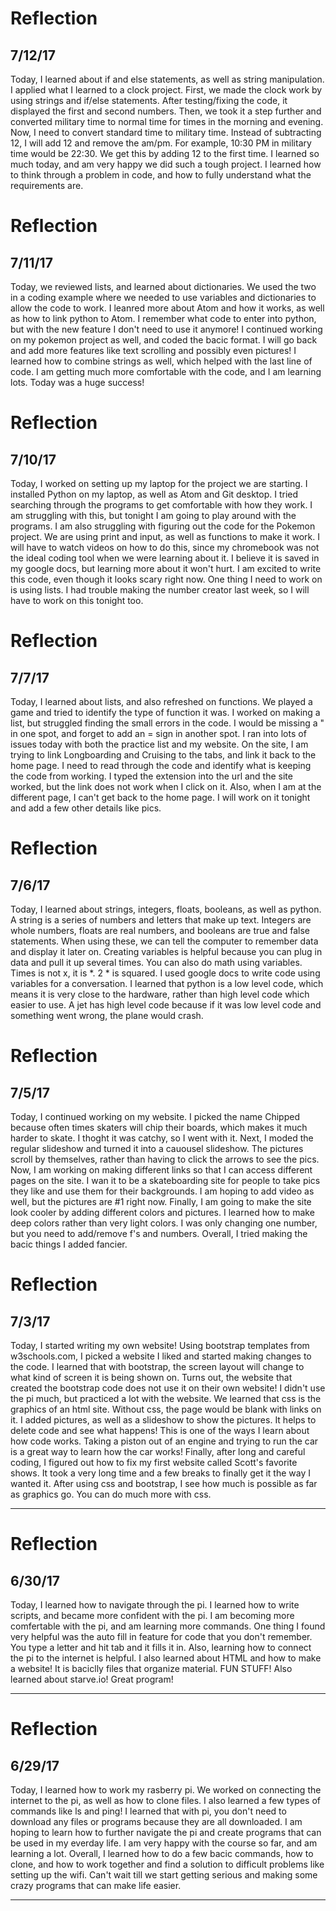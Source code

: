 # Reflection
## 7/12/17
Today, I learned about if and else statements, as well as string manipulation. I applied what I learned to a clock project. First, we made the clock work by using strings and if/else statements. After testing/fixing the code, it displayed the first and second numbers. Then, we took it a step further and converted military time to normal time for times in the morning and evening. Now, I need to convert standard time to military time. Instead of subtracting 12, I will add 12 and remove the am/pm. For example, 10:30 PM in military time would be 22:30. We get this by adding 12 to the first time. I learned so much today, and am very happy we did such a tough project. I learned how to think through a problem in code, and how to fully understand what the requirements are. 





# Reflection
## 7/11/17
Today, we reviewed lists, and learned about dictionaries. We used the two in a coding example where we needed to use variables and dictionaries to allow the code to work. I leanred more about Atom and how it works, as well as how to link python to Atom. I remember what code to enter into python, but with the new feature I don't need to use it anymore! I continued working on my pokemon project as well, and coded the bacic format. I will go back and add more features like text scrolling and possibly even pictures! I learned how to combine strings as well, which helped with the last line of code. I am getting much more comfortable with the code, and I am learning lots. Today was a huge success!




# Reflection
## 7/10/17
Today, I worked on setting up my laptop for the project we are starting. I installed Python on my laptop, as well as Atom and Git desktop. I tried searching through the programs to get comfortable with how they work. I am struggling with this, but tonight I am going to play around with the programs. I am also struggling with figuring out the code for the Pokemon project. We are using print and input, as well as functions to make it work. I will have to watch videos on how to do this, since my chromebook was not the ideal coding tool when we were learning about it. I believe it is saved in my google docs, but learning more about it won't hurt. I am excited to write this code, even though it looks scary right now. One thing I need to work on is using lists. I had trouble making the number creator last week, so I will have to work on this tonight too.




# Reflection
## 7/7/17
Today, I learned about lists, and also refreshed on functions. We played a game and tried to identify the type of function it was. I worked on making a list, but struggled finding the small errors in the code. I would be missing a " in one spot, and forget to add an = sign in another spot. I ran into lots of issues today with both the practice list and my website. On the site, I am trying to link Longboarding and Cruising to the tabs, and link it back to the home page. I need to read through the code and identify what is keeping the code from working. I typed the extension into the url and the site worked, but the link does not work when I click on it. Also, when I am at the different page, I can't get back to the home page. I will work on it tonight and add a few other details like pics. 



# Reflection
## 7/6/17
Today, I learned about strings, integers, floats, booleans, as well as python. A string is a series of numbers and letters that make up text. Integers are whole numbers, floats are real numbers, and booleans are true and false statements. When using these, we can tell the computer to remember data and display it later on. Creating variables is helpful because you can plug in data and pull it up several times. You can also do math using variables. Times is not x, it is *. 2 * is squared. I used google docs to write code using variables for a conversation. I learned that python is a low level code, which means it is very close to the hardware, rather than high level code which easier to use. A jet has high level code because if it was low level code and something went wrong, the plane would crash.  



# Reflection
## 7/5/17
Today, I continued working on my website. I picked the name Chipped because often times skaters will chip their boards, which makes it much harder to skate. I thoght it was catchy, so I went with it. Next, I moded the regular slideshow and turned it into a cauousel slideshow. The pictures scroll by themselves, rather than having to click the arrows to see the pics. Now, I am working on making different links so that I can access different pages on the site. I wan it to be a skateboarding site for people to take pics they like and use them for their backgrounds. I am hoping to add video as well, but the pictures are #1 right now. Finally, I am going to make the site look cooler by adding different colors and pictures. I learned how to make deep colors rather than very light colors. I was only changing one number, but you need to add/remove f's and numbers. Overall, I tried making the bacic things I added fancier. 



# Reflection
## 7/3/17
Today, I started writing my own website! Using bootstrap templates from w3schools.com, I picked a website I liked and started making changes to the code. I learned that with bootstrap, the screen layout will change to what kind of screen it is being shown on. Turns out, the website that created the bootstrap code does not use it on their own website! I didn't use the pi much, but practiced a lot with the website. We learned that css is the graphics of an html site. Without css, the page would be blank with links on it. I added pictures, as well as a slideshow to show the pictures. It helps to delete code and see what happens! This is one of the ways I learn about how code works. Taking a piston out of an engine and trying to run the car is a great way to learn how the car works! Finally, after long and careful coding, I figured out how to fix my first website called Scott's favorite shows. It took a very long time and a few breaks to finally get it the way I wanted it. After using css and bootstrap, I see how much is possible as far as graphics go. You can do much more with css. 

---
# Reflection
## 6/30/17
Today, I learned how to navigate through the pi. I learned how to write scripts, and became more confident with the pi. I am becoming more comfertable with the pi, and am learning more commands. One thing I found very helpful was the auto fill in feature for code that you don't remember. You type a letter and hit tab and it fills it in. Also, learning how to connect the pi to the internet is helpful. I also learned about HTML and how to make a website! It is baciclly files that organize material. FUN STUFF! Also learned about starve.io! Great program!

---
# Reflection
## 6/29/17
Today, I learned how to work my rasberry pi. We worked on connecting the internet to the pi, as well as how to clone files. I also learned a few types of commands like ls and ping! I learned that with pi, you don't need to download any files or programs because they are all downloaded. I am hoping to learn how to further navigate the pi and create programs that can be used in my everday life. I am very happy with the course so far, and am learning a lot. Overall, I learned how to do a few bacic commands, how to clone, and how to work together and find a solution to difficult problems like setting up the wifi. Can't wait till we start getting serious and making some crazy programs that can make life easier.

---

